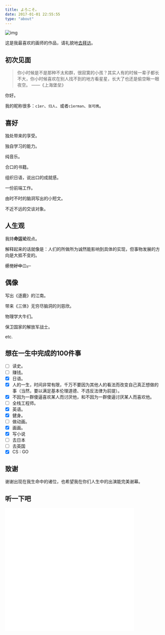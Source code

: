 ```yaml
---
title: よろこそ。
date: 2017-01-01 22:55:55
type: "about"
---
```


![img](https://raw.githubusercontent.com/C1erman/Graph-bed/master/imgs/1st/one1.jpg "")

这是我最喜欢的画师的作品，请礼貌地[去拜访](https://www.pixiv.net/member.php?id=14707888)。

<!--more-->

## 初次见面

> 你小时候是不是那种不太和群，很寂寞的小孩？其实人有的时候一辈子都长不大，你小时候喜欢在别人找不到的地方看星星，长大了也还是偷空瞅一眼夜空。                                                                                 ——《上海堡垒》                                
>

你好。

我的昵称很多：`c1er`、`归人`、或者`c1erman`、`张可携`。

## 喜好

独处带来的享受。

独自学习的能力。

纯音乐。

合口的书籍。

组织日语，说出口的成就感。

一份前端工作。

由时不时的脑洞写出的小短文。

不近不远的交谈对象。

## 人生观

我持**命运论**观点。

解释起来的话就像是：人们的所做所为诚然能影响到具体的实现，但事物发展的方向是大抵不变的。

~~感觉好中二。~~

## 偶像

写出《逐鹿》的江南。

带来《三体》无穷尽脑洞的刘慈欣。

物理学大牛们。

保卫国家的解放军战士。

etc.

## 想在一生中完成的100件事

- [ ] 读史。
- [ ] 赚钱。
- [x] 日语。
- [x] 人的一生，时间非常有限，千万不要因为其他人的看法而改变自己真正想做的事（当然，要以满足基本伦理道德、不违反法律为前提）。
- [x] 不因为一群傻逼喜欢某人而讨厌他，和不因为一群傻逼讨厌某人而喜欢他。
- [ ] 全栈工程师。
- [x] 英语。
- [x] 健身。
- [ ] 做动画。
- [x] 画画。
- [x] 写小说
- [ ] 去日本
- [ ] 去英国
- [x] CS : GO

## 致谢

谢谢出现在我生命中的诸位，也希望我在你们人生中的出演能完美谢幕。

## 听一下吧

<iframe frameborder="no" border="0" marginwidth="0" marginheight="0" width=420 height=100 src="//music.163.com/outchain/player?type=2&id=28859525&auto=0&height=66"></iframe>

<iframe frameborder="no" border="0" marginwidth="0" marginheight="0" width=420 height=100 src="//music.163.com/outchain/player?type=2&id=496566&auto=0&height=66"></iframe>

<iframe frameborder="no" border="0" marginwidth="0" marginheight="0" width=420 height=100 src="//music.163.com/outchain/player?type=2&id=28445796&auto=0&height=66"></iframe>

<iframe frameborder="no" border="0" marginwidth="0" marginheight="0" width=420 height=100 src="//music.163.com/outchain/player?type=2&id=477982&auto=0&height=66"></iframe>